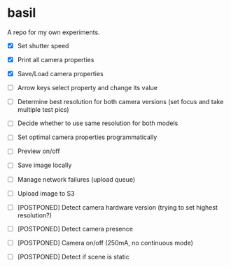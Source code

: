 # basil

A repo for my own experiments.


- [x] Set shutter speed
- [x] Print all camera properties
- [x] Save/Load camera properties
- [ ] Arrow keys select property and change its value
- [ ] Determine best resolution for both camera versions (set focus and take multiple test pics)
- [ ] Decide whether to use same resolution for both models
- [ ] Set optimal camera properties programmatically
- [ ] Preview on/off
- [ ] Save image locally
- [ ] Manage network failures (upload queue)
- [ ] Upload image to S3
- [ ] [POSTPONED] Detect camera hardware version (trying to set highest resolution?)
- [ ] [POSTPONED] Detect camera presence
- [ ] [POSTPONED] Camera on/off (250mA, no continuous mode)
- [ ] [POSTPONED] Detect if scene is static



